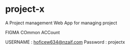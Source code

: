 # project-x
A Project management Web App for managing project

FIGMA COmmon ACCount

USERNAME :  hoficew634@nzaif.com
Password : projectx 